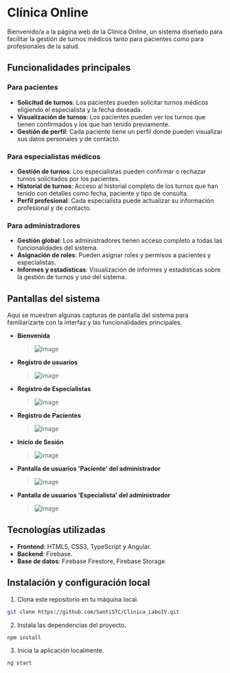 # Clínica Online

Bienvenido/a a la página web de la Clínica Online, un sistema diseñado para facilitar la gestión de turnos médicos tanto para pacientes como para profesionales de la salud.

## Funcionalidades principales

### Para pacientes
- **Solicitud de turnos**: Los pacientes pueden solicitar turnos médicos eligiendo el especialista y la fecha deseada.
- **Visualización de turnos**: Los pacientes pueden ver los turnos que tienen confirmados y los que han tenido previamente.
- **Gestión de perfil**: Cada paciente tiene un perfil donde pueden visualizar sus datos personales y de contacto.

### Para especialistas médicos
- **Gestión de turnos**: Los especialistas pueden confirmar o rechazar turnos solicitados por los pacientes.
- **Historial de turnos**: Acceso al historial completo de los turnos que han tenido con detalles como fecha, paciente y tipo de consulta.
- **Perfil profesional**: Cada especialista puede actualizar su información profesional y de contacto.

### Para administradores
- **Gestión global**: Los administradores tienen acceso completo a todas las funcionalidades del sistema.
- **Asignación de roles**: Pueden asignar roles y permisos a pacientes y especialistas.
- **Informes y estadísticas**: Visualización de informes y estadísticas sobre la gestión de turnos y uso del sistema.

## Pantallas del sistema
Aquí se muestran algunas capturas de pantalla del sistema para familiarizarte con la interfaz y las funcionalidades principales.

- **Bienvenida**
  >![image](https://github.com/SantiSTC/Clinica_LaboIV/assets/89161674/d51893d1-e99a-4a83-b2b4-8d0801b10bc7)

- **Registro de usuarios**
  >![image](https://github.com/SantiSTC/Clinica_LaboIV/assets/89161674/ca9d846e-f9ce-491b-8ce9-74f91125c74b)

- **Registro de Especialistas**
  >![image](https://github.com/SantiSTC/Clinica_LaboIV/assets/89161674/6553b7f4-a653-4181-b4d2-0dc87ae08bda)

- **Registro de Pacientes**
  >![image](https://github.com/SantiSTC/Clinica_LaboIV/assets/89161674/cf3d205f-06e9-4c4e-b520-0ee1ecb0ad38)

- **Inicio de Sesión**
  >![image](https://github.com/SantiSTC/Clinica_LaboIV/assets/89161674/a7a4d18b-9759-4227-8cac-e5a301f69b5b)

- **Pantalla de usuarios 'Paciente' del administrador**
  >![image](https://github.com/SantiSTC/Clinica_LaboIV/assets/89161674/c397f3ea-33eb-4060-b446-0bd78dee3db3)

- **Pantalla de usuarios 'Especialista' del administrador**
  >![image](https://github.com/SantiSTC/Clinica_LaboIV/assets/89161674/0ea4f02e-7231-4138-8bb6-15ec7b46c1aa)

## Tecnologías utilizadas
- **Frontend**: HTML5, CSS3, TypeScript y Angular.
- **Backend**: Firebase.
- **Base de datos**: Firebase Firestore, Firebase Storage.

## Instalación y configuración local
1. Clona este repositorio en tu máquina local.
```bash
git clone https://github.com/SantiSTC/Clinica_LaboIV.git
```
2. Instala las dependencias del proyecto.
```bash
npm install
```
3. Inicia la aplicación localmente.
```bash
ng start
```
